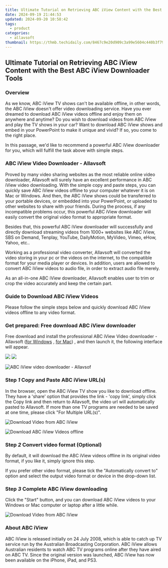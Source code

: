 ```yaml
---
title: Ultimate Tutorial on Retrieving ABC iView Content with the Best ABC iView Downloader Tools
date: 2024-09-19 21:44:53
updated: 2024-09-20 10:58:42
tags:
  - product
categories:
  - allavsoft
thumbnail: https://thmb.techidaily.com/8467c9e20d909c3a99e5604c440b3f79e42d4e9a9f150048899a6b75835712f0.jpg
---
```


## Ultimate Tutorial on Retrieving ABC iView Content with the Best ABC iView Downloader Tools

### Overview

As we know, ABC iView TV shows can't be available offline, in other words, the ABC iView doesn't offer video downloading service. Have you ever dreamed to download ABC iView videos offline and enjoy them on anywhere and anytime? Do you wish to download videos from ABC iView and play the TV shows in your car? Want to download ABC iView shows and embed in your PowerPoint to make it unique and vivid? If so, you come to the right place.

In this passage, we'd like to recommend a powerful ABC iView downloader for you, which will fulfill the task above with simple steps.

### ABC iView Video Downloader - Allavsoft

Proved by many video sharing websites as the most reliable online video downloader, Allavsoft will surely have an excellent performance in ABC iView video downloading. With the simple copy and paste steps, you can quickly save ABC iView videos offline to your computer whatever it is on Mac or Windows. And then, the ABC iView shows could be transferred to your portable devices, or embedded into your PowerPoint, or uploaded to other websites to share with your friends. During the process, if any incompatible problems occur, this powerful ABC iView downloader will easily convert the original video format to appropriate format.

Besides that, this powerful ABC iView downloader will successfully and directly download streaming videos from 1000+ websites like ABC iView, SBS on Demand, Tenplay, YouTube, DailyMotion, MyVideo, Vimeo, eHow, Yahoo, etc..

Working as a professional video converter, Allavsoft will converted the video storing in your pc or the videos on the internet, to the compatible format for your media player or devices. In addition, users are allowed to convert ABC iView videos to audio file, in order to extract audio file merely.

As an all-in-one ABC iView downloader, Allavsoft enables user to trim or crop the video accurately and keep the certain part.

### Guide to Download ABC iView Videos

Please follow the simple steps below and quickly download ABC iView videos offline to any video format.

### Get prepared: Free download ABC iView downloader

Free download and install the professional ABC iView Video downloader - Allavsoft ([for Windows](https://tools.techidaily.com/allavsoft/products/) , [for Mac](https://tools.techidaily.com/allavsoft/products/)) , and then launch it, the following interface will appear.

[![](https://www.allavsoft.com/how-to/../images/how-to/free-download-win.jpg)](https://tools.techidaily.com/allavsoft/products/) [![](https://www.allavsoft.com/how-to/../images/how-to/free-download-mac.jpg)](https://tools.techidaily.com/allavsoft/products/)

![ABC iView video downloader - Allavsof](https://www.allavsoft.com/how-to/../images/allavsoft/screen-shot-600.jpg)

### Step _1_ Copy and Paste ABC iView URL(s)

In the browser, open the ABC iView TV show you like to download offline. They have a 'share' option that provides the link - 'copy link', simply click the Copy link and then return to Allavsoft, the video url will automatically pasted to Allavsoft. If more than one TV programs are needed to be saved at one time, please click "For Multiple URL(s)".

![Download Video from ABC iView](https://www.allavsoft.com/how-to/../images/how-to/abc-iview-downloader/download-video-from-abc-iview.jpg)

![Download ABC iView Videos offline](https://www.allavsoft.com/how-to/../images/how-to/abc-iview-downloader/copy-abc-iview-video-url.jpg)

### Step _2_ Convert video format (Optional)

By default, it will download the ABC iView videos offline in its original video format, if you like it, simply ignore this step.

If you prefer other video format, please tick the "Automatically convert to" option and select the output video format or device in the drop-down list.

### Step _3_ Complete ABC iView downloading

Click the "Start" button, and you can download ABC iView videos to your Windows or Mac computer or laptop after a little while.

![Download Video from ABC iView](https://www.allavsoft.com/how-to/../images/how-to/abc-iview-downloader/download-abc-iview-videos.png)

### About ABC iView

ABC iView is released initially on 24 July 2008, which is able to catch up TV service run by the Australian Broadcasting Corporation. ABC iView allows Australian residents to watch ABC TV programs online after they have aired on ABC TV. Since the original version was launched, ABC iView has now been available on the iPhone, iPad, and PS3.

<ins class="adsbygoogle"
     style="display:block"
     data-ad-format="autorelaxed"
     data-ad-client="ca-pub-7571918770474297"
     data-ad-slot="1223367746"></ins>



<ins class="adsbygoogle"
     style="display:block"
     data-ad-client="ca-pub-7571918770474297"
     data-ad-slot="8358498916"
     data-ad-format="auto"
     data-full-width-responsive="true"></ins>
